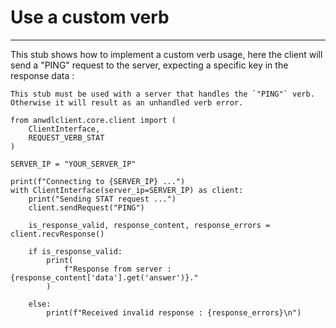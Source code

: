 # Use a custom verb

----

This stub shows how to implement a custom verb usage, here the client will send a "PING" request to the server, expecting a specific key in the response data : 

```{warning}
This stub must be used with a server that handles the `"PING"` verb. Otherwise it will result as an unhandled verb error.
```

```
from anwdlclient.core.client import (
	ClientInterface, 
	REQUEST_VERB_STAT
)

SERVER_IP = "YOUR_SERVER_IP"

print(f"Connecting to {SERVER_IP} ...")
with ClientInterface(server_ip=SERVER_IP) as client:
	print("Sending STAT request ...")
	client.sendRequest("PING")

	is_response_valid, response_content, response_errors = client.recvResponse()

	if is_response_valid:
		print(
			f"Response from server : {response_content['data'].get('answer')}."
		)

	else:
		print(f"Received invalid response : {response_errors}\n")

```